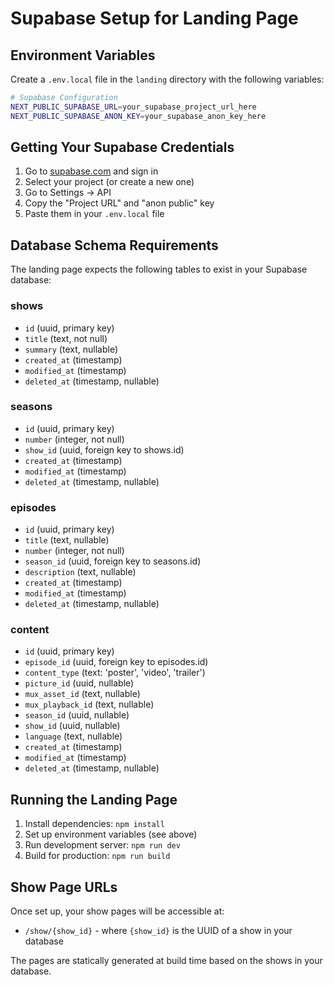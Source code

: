 # Supabase Setup for Landing Page

## Environment Variables

Create a `.env.local` file in the `landing` directory with the following variables:

```bash
# Supabase Configuration
NEXT_PUBLIC_SUPABASE_URL=your_supabase_project_url_here
NEXT_PUBLIC_SUPABASE_ANON_KEY=your_supabase_anon_key_here
```

## Getting Your Supabase Credentials

1. Go to [supabase.com](https://supabase.com) and sign in
2. Select your project (or create a new one)
3. Go to Settings → API
4. Copy the "Project URL" and "anon public" key
5. Paste them in your `.env.local` file

## Database Schema Requirements

The landing page expects the following tables to exist in your Supabase database:

### shows
- `id` (uuid, primary key)
- `title` (text, not null)
- `summary` (text, nullable)
- `created_at` (timestamp)
- `modified_at` (timestamp)
- `deleted_at` (timestamp, nullable)

### seasons
- `id` (uuid, primary key)
- `number` (integer, not null)
- `show_id` (uuid, foreign key to shows.id)
- `created_at` (timestamp)
- `modified_at` (timestamp)
- `deleted_at` (timestamp, nullable)

### episodes
- `id` (uuid, primary key)
- `title` (text, nullable)
- `number` (integer, not null)
- `season_id` (uuid, foreign key to seasons.id)
- `description` (text, nullable)
- `created_at` (timestamp)
- `modified_at` (timestamp)
- `deleted_at` (timestamp, nullable)

### content
- `id` (uuid, primary key)
- `episode_id` (uuid, foreign key to episodes.id)
- `content_type` (text: 'poster', 'video', 'trailer')
- `picture_id` (uuid, nullable)
- `mux_asset_id` (text, nullable)
- `mux_playback_id` (text, nullable)
- `season_id` (uuid, nullable)
- `show_id` (uuid, nullable)
- `language` (text, nullable)
- `created_at` (timestamp)
- `modified_at` (timestamp)
- `deleted_at` (timestamp, nullable)

## Running the Landing Page

1. Install dependencies: `npm install`
2. Set up environment variables (see above)
3. Run development server: `npm run dev`
4. Build for production: `npm run build`

## Show Page URLs

Once set up, your show pages will be accessible at:
- `/show/{show_id}` - where `{show_id}` is the UUID of a show in your database

The pages are statically generated at build time based on the shows in your database. 